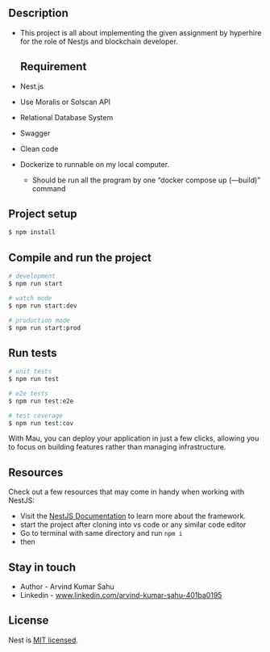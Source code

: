 
## Description
- This project is all about implementing the given assignment by hyperhire for the role of Nestjs and blockchain developer.

  ## Requirement
- Nest.js
- Use Moralis or Solscan API
- Relational Database System
- Swagger
- Clean code
- Dockerize to runnable on my local computer.
    - Should be run all the program by one “docker compose up (—build)” command

## Project setup

```bash
$ npm install
```

## Compile and run the project

```bash
# development
$ npm run start

# watch mode
$ npm run start:dev

# production mode
$ npm run start:prod
```

## Run tests

```bash
# unit tests
$ npm run test

# e2e tests
$ npm run test:e2e

# test coverage
$ npm run test:cov
```

With Mau, you can deploy your application in just a few clicks, allowing you to focus on building features rather than managing infrastructure.

## Resources

Check out a few resources that may come in handy when working with NestJS:

- Visit the [NestJS Documentation](https://docs.nestjs.com) to learn more about the framework.
- start the project after cloning into vs code or any similar code editor
- Go to terminal with same directory and run `npm i`
- then 

## Stay in touch

- Author - Arvind Kumar Sahu
- Linkedin - www.linkedin.com/arvind-kumar-sahu-401ba0195


## License

Nest is [MIT licensed](https://github.com/nestjs/nest/blob/master/LICENSE).
